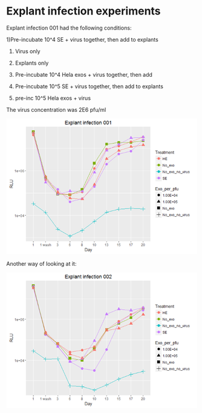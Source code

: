 Explant infection experiments
================

Explant infection 001 had the following conditions:

1)Pre-incubate 10^4 SE + virus together, then add to explants

1.  Virus only

2.  Explants only

3.  Pre-incubate 10^4 Hela exos + virus together, then add

4.  Pre-incubate 10^5 SE + virus together, then add to explants

5.  pre-inc 10^5 Hela exos + virus

The virus concentration was 2E6 pfu/ml

![](explant_infection_experiment_analysis_files/figure-markdown_github/unnamed-chunk-1-1.png)

Another way of looking at it:

![](explant_infection_experiment_analysis_files/figure-markdown_github/unnamed-chunk-2-1.png)
